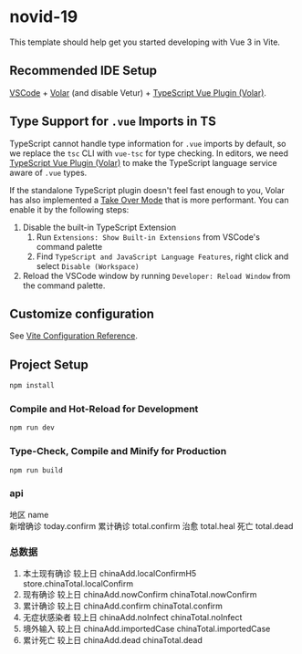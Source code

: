 # novid-19

This template should help get you started developing with Vue 3 in Vite.

## Recommended IDE Setup

[VSCode](https://code.visualstudio.com/) + [Volar](https://marketplace.visualstudio.com/items?itemName=johnsoncodehk.volar) (and disable Vetur) + [TypeScript Vue Plugin (Volar)](https://marketplace.visualstudio.com/items?itemName=johnsoncodehk.vscode-typescript-vue-plugin).

## Type Support for `.vue` Imports in TS

TypeScript cannot handle type information for `.vue` imports by default, so we replace the `tsc` CLI with `vue-tsc` for type checking. In editors, we need [TypeScript Vue Plugin (Volar)](https://marketplace.visualstudio.com/items?itemName=johnsoncodehk.vscode-typescript-vue-plugin) to make the TypeScript language service aware of `.vue` types.

If the standalone TypeScript plugin doesn't feel fast enough to you, Volar has also implemented a [Take Over Mode](https://github.com/johnsoncodehk/volar/discussions/471#discussioncomment-1361669) that is more performant. You can enable it by the following steps:

1. Disable the built-in TypeScript Extension
    1. Run `Extensions: Show Built-in Extensions` from VSCode's command palette
    2. Find `TypeScript and JavaScript Language Features`, right click and select `Disable (Workspace)`
2. Reload the VSCode window by running `Developer: Reload Window` from the command palette.

## Customize configuration

See [Vite Configuration Reference](https://vitejs.dev/config/).

## Project Setup

```sh
npm install
```

### Compile and Hot-Reload for Development

```sh
npm run dev
```

### Type-Check, Compile and Minify for Production

```sh
npm run build
```

### api

地区 name  
新增确诊 today.confirm
累计确诊 total.confirm
治愈 total.heal
死亡 total.dead

### 总数据

1. 本土现有确诊
   较上日 chinaAdd.localConfirmH5
   store.chinaTotal.localConfirm
2. 现有确诊
   较上日 chinaAdd.nowConfirm
   chinaTotal.nowConfirm
3. 累计确诊
   较上日 chinaAdd.confirm
   chinaTotal.confirm
4. 无症状感染者
   较上日 chinaAdd.noInfect
   chinaTotal.noInfect
5. 境外输入
   较上日 chinaAdd.importedCase
   chinaTotal.importedCase
6. 累计死亡
   较上日 chinaAdd.dead
   chinaTotal.dead
